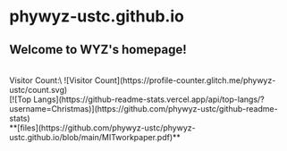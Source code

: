 # phywyz-ustc.github.io
## Welcome to WYZ's homepage!
<br />
Visitor Count:\
![Visitor Count](https://profile-counter.glitch.me/phywyz-ustc/count.svg)
<br />
[![Top Langs](https://github-readme-stats.vercel.app/api/top-langs/?username=Christmas)](https://github.com/phywyz-ustc/github-readme-stats)
<br />
**[files](https://github.com/phywyz-ustc/phywyz-ustc.github.io/blob/main/MITworkpaper.pdf)**
